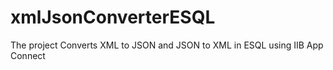 # xmlJsonConverterESQL
The project Converts XML to JSON and JSON to XML in ESQL using IIB App Connect
